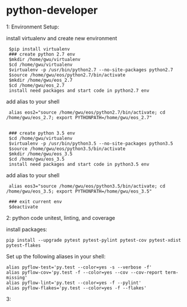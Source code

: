 # python-developer

1: Environment Setup:

   install virtualenv and create new environment
   
     $pip install virtualenv
     ### create python 2.7 env
     $mkdir /home/gwu/virtualenv
     $cd /home/gwu/virtualenv
     $virtualenv -p /usr/bin/python2.7 --no-site-packages python2.7
     $source /home/gwu/eos/python2.7/bin/activate
     $mkdir /home/gwu/eos_2.7
     $cd /home/gwu/eos_2.7
     install need packages and start code in python2.7 env
     
   add alias to your shell
   
     alias eos2="source /home/gwu/eos/python2.7/bin/activate; cd /home/gwu/eos_2.7; export PYTHONPATH=/home/gwu/eos_2.7"
     
     
     ### create python 3.5 env
     $cd /home/gwu/virtualenv
     $virtualenv -p /usr/bin/python3.5 --no-site-packages python3.5
     $source /home/gwu/eos/python3.5/bin/activate
     $mkdir /home/gwu/eos_3.5
     $cd /home/gwu/eos_3.5
     install need packages and start code in python3.5 env
   
   add alias to your shell
   
     alias eos3="source /home/gwu/eos/python3.5/bin/activate; cd /home/gwu/eos_3.5; export PYTHONPATH=/home/gwu/eos_3.5"
     
     ### exit current env
     $deactivate 
     


2: python code unitest, linting, and coverage 

   install packages:
   
    pip install --upgrade pytest pytest-pylint pytest-cov pytest-xdist pytest-flakes

   Set up the following aliases in your shell:
   
    alias pyflow-test='py.test --color=yes -s --verbose -f'
    alias pyflow-cov='py.test -f --color=yes --cov --cov-report term-missing'
    alias pyflow-lint='py.test --color=yes -f --pylint'
    alias pyflow-flakes='py.test --color=yes -f --flakes'
    
    
3:   